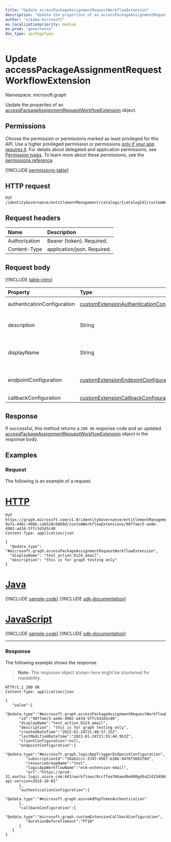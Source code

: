 ```yaml
---
title: "Update accessPackageAssignmentRequestWorkflowExtension"
description: "Update the properties of an accessPackageAssignmentRequestWorkflowExtension object."
author: "vikama-microsoft"
ms.localizationpriority: medium
ms.prod: "governance"
doc_type: apiPageType
---
```


# Update accessPackageAssignmentRequestWorkflowExtension

Namespace: microsoft.graph

Update the properties of an [accessPackageAssignmentRequestWorkflowExtension](../resources/accesspackageassignmentrequestworkflowextension.md) object.

## Permissions

Choose the permission or permissions marked as least privileged for this API. Use a higher privileged permission or permissions [only if your app requires it](/graph/permissions-overview#best-practices-for-using-microsoft-graph-permissions). For details about delegated and application permissions, see [Permission types](/graph/permissions-overview#permission-types). To learn more about these permissions, see the [permissions reference](/graph/permissions-reference).

<!-- { "blockType": "permissions", "name": "accesspackageassignmentrequestworkflowextension_update" } -->
[!INCLUDE [permissions-table](../includes/permissions/accesspackageassignmentrequestworkflowextension-update-permissions.md)]

## HTTP request

<!-- {
  "blockType": "ignored"
}
-->
``` http
PUT /identityGovernance/entitlementManagement/catalogs/{catalogId}/customWorkflowExtensions/{customAccessPackageWorkflowExtensionId}
```

## Request headers

|Name|Description|
|:---|:---|
|Authorization|Bearer {token}. Required.|
|Content-Type|application/json. Required.|

## Request body

[!INCLUDE [table-intro](../../includes/update-property-table-intro.md)]

|Property|Type|Description|
|:---|:---|:---|
|authenticationConfiguration|[customExtensionAuthenticationConfiguration](../resources/customextensionauthenticationconfiguration.md)|Authentication type. Inherited from [customCalloutExtension](../resources/customcalloutextension.md). Optional.|
|description|String|Description for the accessPackageCustomWorkflowExtension object. Inherited from [customCalloutExtension](../resources/customcalloutextension.md). Optional.|
|displayName|String|Display name for the accessPackageCustomWorkflowExtension. Inherited from [customCalloutExtension](../resources/customcalloutextension.md). Optional.|
|endpointConfiguration|[customExtensionEndpointConfiguration](../resources/customextensionendpointconfiguration.md)|The type and details for configuring the endpoint to call the logic app's workflow. Inherited from [customCalloutExtension](../resources/customcalloutextension.md). Optional.|
|callbackConfiguration|[customExtensionCallbackConfiguration](../resources/customextensioncallbackconfiguration.md)|The timeout duration for callback. Optional.|

## Response

If successful, this method returns a `200 OK` response code and an updated [accessPackageAssignmentRequestWorkflowExtension](../resources/accesspackageassignmentrequestworkflowextension.md) object in the response body.

## Examples

### Request

The following is an example of a request.

# [HTTP](#tab/http)
<!-- {
  "blockType": "request",
  "name": "update_accesspackageassignmentrequestworkflowextension"
}
-->
``` http
PUT https://graph.microsoft.com/v1.0/identityGovernance/entitlementManagement/catalogs/32efb28c-9a7a-446c-986b-ca6528c6669d/customWorkflowExtensions/98ffaec5-ae8e-4902-a434-5ffc5d3d3cd0
Content-Type: application/json

{
  "@odata.type": "#microsoft.graph.accessPackageAssignmentRequestWorkflowExtension",
  "displayName": "test_action_0124_email",
  "description": "this is for graph testing only"
}
```

# [Java](#tab/java)
[!INCLUDE [sample-code](../includes/snippets/java/update-accesspackageassignmentrequestworkflowextension-java-snippets.md)]
[!INCLUDE [sdk-documentation](../includes/snippets/snippets-sdk-documentation-link.md)]

# [JavaScript](#tab/javascript)
[!INCLUDE [sample-code](../includes/snippets/javascript/update-accesspackageassignmentrequestworkflowextension-javascript-snippets.md)]
[!INCLUDE [sdk-documentation](../includes/snippets/snippets-sdk-documentation-link.md)]

---

### Response

The following example shows the response.
>**Note:** The response object shown here might be shortened for readability.
<!-- {
  "blockType": "response",
  "truncated": true,
  "@odata.type": "microsoft.graph.accessPackageAssignmentRequestWorkflowExtension"
}
-->
``` http
HTTP/1.1 200 OK
Content-Type: application/json

{
   "value":{
      "@odata.type":"#microsoft.graph.accessPackageAssignmentRequestWorkflowExtension",
      "id":"98ffaec5-ae8e-4902-a434-5ffc5d3d3cd0",
      "displayName":"test_action_0124_email",
      "description": "this is for graph testing only",
      "createdDateTime":"2022-01-24T21:48:57.15Z",
      "lastModifiedDateTime":"2022-01-24T21:55:44.953Z",
      "clientConfiguration":null,
      "endpointConfiguration":{
         "@odata.type":"#microsoft.graph.logicAppTriggerEndpointConfiguration",
         "subscriptionId":"38ab2ccc-3747-4567-b36b-9478f5602f0d",
         "resourceGroupName":"test",
         "logicAppWorkflowName":"elm-extension-email",
         "url":"https://prod-31.eastus.logic.azure.com:443/workflows/8ccffea766ae48e680gd9a22d1549bbc/triggers/manual/paths/invoke?api-version=2016-10-01"
      },
      "authenticationConfiguration":{
         "@odata.type":"#microsoft.graph.azureAdPopTokenAuthentication"
      },
      "callbackConfiguration":{
         "@odata.type":"microsoft.graph.customExtensionCallbackConfiguration",
         "durationBeforeTimeout":"PT1H"
      }
   }
}
```
